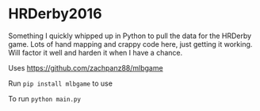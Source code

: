 # HRDerby2016
Something I quickly whipped up in Python to pull the data for the HRDerby game. Lots of hand mapping and crappy code here, just getting it working. Will factor it well and harden it when I have a chance.


Uses https://github.com/zachpanz88/mlbgame

Run `pip install mlbgame` to use

To run `python main.py`
